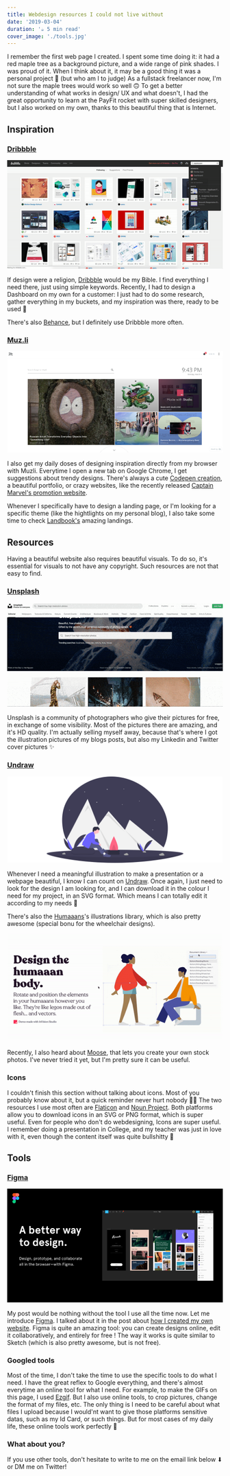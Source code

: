 ```yaml
---
title: Webdesign resources I could not live without
date: '2019-03-04'
duration: '☕️ 5 min read'
cover_image: './tools.jpg'
---
```


I remember the first web page I created. I spent some time doing it: it had a red maple tree as a background picture, and a wide range of pink shades. I was proud of it. When I think about it, it may be a good thing it was a personal project 🙈 (but who am I to judge)
As a fullstack freelancer now, I'm not sure the maple trees would work so well 🙃 To get a better understanding of what works in design/ UX and what doesn't, I had the great opportunity to learn at the PayFit rocket with super skilled designers, but I also worked on my own, thanks to this beautiful thing that is Internet.

## Inspiration

### [Dribbble](https://dribbble.com/)

![Dribbble](./dribbble_gif.gif)

If design were a religion, [Dribbble](https://dribbble.com/) would be my Bible. I find everything I need there, just using simple keywords. Recently, I had to design a Dashboard on my own for a customer: I just had to do some research, gather everything in my buckets, and my inspiration was there, ready to be used 🚀

There's also [Behance](https://www.behance.net/), but I definitely use Dribbble more often.

### [Muz.li](https://muz.li/)

![Muz.li](./Muzli-screen.png)

I also get my daily doses of designing inspiration directly from my browser with Muzli. Everytime I open a new tab on Google Chrome, I get suggestions about trendy designs. There's always a cute [Codepen creation](https://codepen.io/), a beautiful portfolio, or crazy websites, like the recently released [Captain Marvel's promotion website](https://www.marvel.com/captainmarvel/).

Whenever I specifically have to design a landing page, or I'm looking for a specific theme (like the hightlights on my personal blog), I also take some time to check [Landbook's](https://land-book.com/) amazing landings.

## Resources

Having a beautiful website also requires beautiful visuals. To do so, it's essential for visuals to not have any copyright. Such resources are not that easy to find.

### [Unsplash](https://unsplash.com/)

![Unsplash](./unsplash.gif)

Unsplash is a community of photographers who give their pictures for free, in exchange of some visibility. Most of the pictures there are amazing, and it's HD quality. I'm actually selling myself away, because that's where I got the illustration pictures of my blogs posts, but also my Linkedin and Twitter cover pictures ✨

### [Undraw](https://undraw.co)

![Undraw](./undraw.svg)

Whenever I need a meaningful illustration to make a presentation or a webpage beautiful, I know I can count on [Undraw](https://undraw.co). Once again, I just need to look for the design I am looking for, and I can download it in the colour I need for my project, in an SVG format. Which means I can totally edit it according to my needs 🚀

There's also the [Humaaans](https://www.humaaans.com/)'s illustrations library, which is also pretty awesome (special bonu for the wheelchair designs).

![Humaaans](./humaaans.gif)

Recently, I also heard about [Moose](https://photos.icons8.com/), that lets you create your own stock photos. I've never tried it yet, but I'm pretty sure it can be useful.

### Icons

I couldn't finish this section without talking about icons. Most of you probably know about it, but a quick reminder never hurt nobody 💁‍♀️
The two resources I use most often are [Flaticon](https://www.flaticon.com/) and [Noun Project](https://thenounproject.com/). Both platforms allow you to download icons in an SVG or PNG format, which is super useful. Even for people who don't do webdesigning, Icons are super useful. I remember doing a presentation in College, and my teacher was just in love with it, even though the content itself was quite bullshitty 🙈

## Tools

### [Figma](https://www.figma.com/files)

![Figma](./figma.png)

My post would be nothing without the tool I use all the time now. Let me introduce [Figma](https://www.figma.com/files). I talked about it in the post about [how I created my own website](https://www.alexiatoulmet.com/blog/the-come-back-of-personal-blogging/). Figma is quite an amazing tool: you can create designs online, edit it collaboratively, and entirely for free !
The way it works is quite similar to Sketch (which is also pretty awesome, but is not free).

### Googled tools

Most of the time, I don't take the time to use the specific tools to do what I need. I have the great reflex to Google everything, and there's almost everytime an online tool for what I need. For example, to make the GIFs on this page, I used [Ezgif](https://ezgif.com/maker). But I also use online tools, to crop pictures, change the format of my files, etc. The only thing is I need to be careful about what files I upload because I would'nt want to give those platforms sensitive datas, such as my Id Card, or such things. But for most cases of my daily life, these online tools work perfectly 🚀

### What about you?

If you use other tools, don't hesitate to write to me on the email link below ⬇ or DM me on Twitter!
